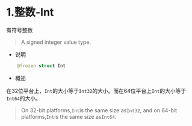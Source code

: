 # 1.整数-Int
有符号整数

> A signed integer value type.

- 说明

```swift
    @frozen struct Int
```
- 概述

在32位平台上，`Int`的大小等于`Int32`的大小。而在64位平台上`Int`的大小等于`Int64`的大小。

> On 32-bit platforms,`Int`is the same size as`Int32`, and on 64-bit platforms,`Int`is the same size as`Int64`.
